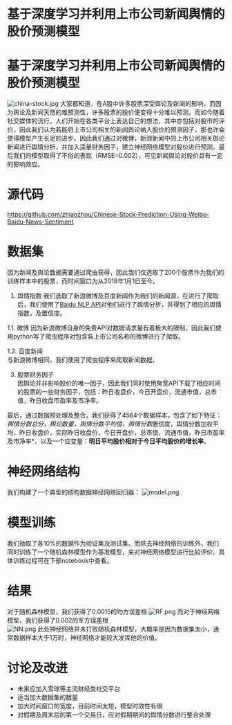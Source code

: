 # 基于深度学习并利用上市公司新闻舆情的股价预测模型

# 基于深度学习并利用上市公司新闻舆情的股价预测模型
![china-stock.jpg][1]
大家都知道，在A股中许多股票深受舆论及新闻的影响，而因为舆论及新闻天然的难预测性，许多股票的股价便变得十分难以预测。而如今随着社交媒体的流行，人们开始在各类平台上表达自己的想法，其中亦包括对股市的评价，因此我们认为若能将上市公司相关的新闻舆论纳入股价的预测因子，那也许会使得模型产生长足的进步。因此我们通过对微博，新浪新闻中的上市公司相关舆论新闻进行舆情分析，并加入适量财务因子，建立神经网络模型对股价进行预测。最后我们的模型取得了不俗的表现（RMSE=0.002），可见新闻舆论对股价具有一定的影响效应。

# 源代码
https://github.com/zhiaozhou/Chinese-Stock-Prediction-Using-Weibo-Baidu-News-Sentiment

# 数据集
因为新闻及舆论数据需要通过爬虫获得，因此我们仅选取了200个股票作为我们的训练样本中的股票，而时间窗口为从2018年1月1日至今。   
 1. 舆情指数
 我们选取了新浪微博及百度新闻作为我们的新闻源，在进行了爬取后，我们使用了[Baidu NLP API](https://cloud.baidu.com/doc/NLP/NLP-API.html)对他们进行了舆情分析，并得到了相应的舆情指数，及置信度。
    
  1.1. 微博
  因为新浪微博自身的免费API对数据请求量有着极大的限制，因此我们使用python写了爬虫程序对包含各上市公司名称的微博进行了爬取。   

  1.2. 百度新闻   
  与新浪微博相同，我们使用了爬虫程序来爬取新闻数据。   

 3. 股票财务因子  
 因舆论并非影响股价的唯一因子，因此我们同时使用聚宽API下载了相应时间的股票的一些财务因子，包括：昨日收盘价，今日开盘价，流通市值，总市值，昨日收盘市盈率及市净率。

最后，通过数据预处理及整合，我们获得了4564个数据样本，包含了如下特征： *舆情分数总分，舆论数量，舆情分数平均值，舆情分数*置信度，舆情分数加权平均，昨日收盘价，实际昨日收盘价，今日开盘价，总市值，流通市值，昨日市盈率及市净率*，以及一个应变量：**明日平均股价相对于今日平均股价的增长率**。

# 神经网络结构
我们构建了一个典型的结构数据神经网络回归器：
![model.png][2]

# 模型训练
我们抽取了各10%的数据作为验证集及测试集。而除去神经网络的训练外，我们同时训练了一个随机森林模型作为基准模型，来对神经网络模型进行比较评价。具体训练过程可在下部notebook中查看。

# 结果
对于随机森林模型，我们获得了0.0015的均方误差根
![RF.png][3] 
而对于神经网络模型，我们获得了0.002的军方误差根  
![NN.png][4]
此处神经网络并未打败随机森林模型，大概率是因为数据集太小，通常数据样本大于1万时，神经网络才能较大发挥他的价值。

# 讨论及改进
 - 未来应加入雪球等主流财经类社交平台
 - 适当加大数据集的数量
 - 加大时间窗口的宽度，目前时间太短，模型时效性有限
 - 对假期及周末后的第一个交易日，应对假期期间的舆情分数进行整合处理


  [1]: https://quant.gtja.com/img/2ea9196984a2483436d4ca9ddbb666aa
  [2]: https://quant.gtja.com/img/b45d0cd52054962af5adb899e001fa01
  [3]: https://quant.gtja.com/img/4294eb9096aedbd9742014a3f8d7fca0
  [4]: https://quant.gtja.com/img/2d4fbf4b9099f63af9821cd5c7b9a49e
